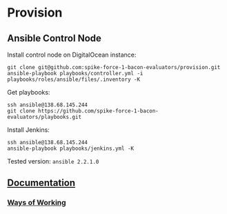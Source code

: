 # Provision

## Ansible Control Node

Install control node on DigitalOcean instance:
```
git clone git@github.com:spike-force-1-bacon-evaluators/provision.git
ansible-playbook playbooks/controller.yml -i playbooks/roles/ansible/files/.inventory -K
```

Get playbooks:
```
ssh ansible@138.68.145.244
git clone https://github.com/spike-force-1-bacon-evaluators/playbooks.git
```

Install Jenkins:
```
ssh ansible@138.68.145.244
ansible-playbook playbooks/jenkins.yml -K
```
Tested version: `ansible 2.2.1.0`

## [Documentation](https://github.com/spike-force-1-bacon-evaluators/documentation/blob/master/README.md)

### [Ways of Working](https://github.com/spike-force-1-bacon-evaluators/documentation/blob/master/docs/ways-of-working.md)
